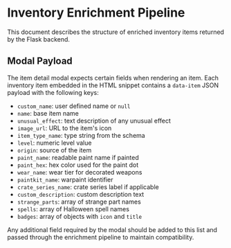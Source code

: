 # Inventory Enrichment Pipeline

This document describes the structure of enriched inventory items returned by the Flask backend.

## Modal Payload

The item detail modal expects certain fields when rendering an item. Each inventory item embedded in the HTML snippet contains a `data-item` JSON payload with the following keys:

- `custom_name`: user defined name or `null`
- `name`: base item name
- `unusual_effect`: text description of any unusual effect
- `image_url`: URL to the item's icon
- `item_type_name`: type string from the schema
- `level`: numeric level value
- `origin`: source of the item
- `paint_name`: readable paint name if painted
- `paint_hex`: hex color used for the paint dot
- `wear_name`: wear tier for decorated weapons
- `paintkit_name`: warpaint identifier
- `crate_series_name`: crate series label if applicable
- `custom_description`: custom description text
- `strange_parts`: array of strange part names
- `spells`: array of Halloween spell names
- `badges`: array of objects with `icon` and `title`

Any additional field required by the modal should be added to this list and passed through the enrichment pipeline to maintain compatibility.
